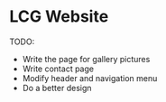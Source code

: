 # LCG Website

TODO:
 - Write the page for gallery pictures
 - Write contact page
 - Modify header and navigation menu
 - Do a better design
